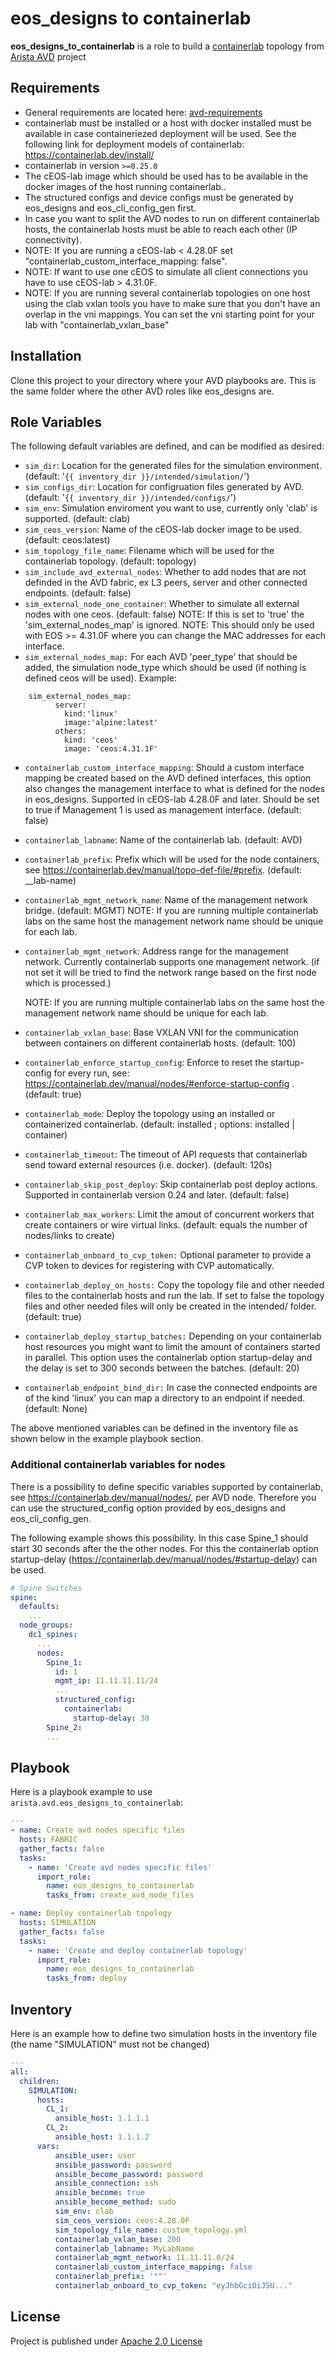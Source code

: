 # eos_designs to containerlab

**eos_designs_to_containerlab** is a role to build a [containerlab](https://containerlab.srlinux.dev/) topology from [Arista AVD](https://www.avd.sh) project

## Requirements

- General requirements are located here: [avd-requirements](../../README.md#Requirements)
- containerlab must be installed or a host with docker installed must be available in case containeriezed deployment will be used. See the following link for deployment models of containerlab: https://containerlab.dev/install/
- containerlab in version `>=0.25.0`
- The cEOS-lab image which should be used has to be available in the docker images of the host running containerlab..
- The structured configs and device configs must be generated by eos_designs and eos_cli_config_gen first.
- In case you want to split the AVD nodes to run on different containerlab hosts, the containerlab hosts must be able to reach each other (IP connectivity).
- NOTE: If you are running a cEOS-lab < 4.28.0F set "containerlab_custom_interface_mapping: false".
- NOTE: If want to use one cEOS to simulate all client connections you have to use cEOS-lab > 4.31.0F.
- NOTE: If you are running several containerlab topologies on one host using the clab vxlan tools you have to make sure that you don't have an overlap in the vni mappings. You can set the vni starting point for your lab with "containerlab_vxlan_base"

## Installation

Clone this project to your directory where your AVD playbooks are. This is the same folder where the other AVD roles like eos_designs are.

## Role Variables

The following default variables are defined, and can be modified as desired:

- `sim_dir`: Location for the generated files for the simulation environment. (default: '`{{ inventory_dir }}/intended/simulation/`')
- `sim_configs_dir`: Location for configruation files generated by AVD. (default: '`{{ inventory_dir }}/intended/configs/`')
- `sim_env`: Simulation enviroment you want to use, currently only 'clab' is supported. (default: clab)
- `sim_ceos_version`: Name of the cEOS-lab docker image to be used. (default: ceos:latest)
- `sim_topology_file_name`: Filename which will be used for the containerlab topology. (default: topology)
- `sim_include_avd_external_nodes`: Whether to add nodes that are not definded in the AVD fabric, ex L3 peers, server and other connected endpoints. (default: false)
- `sim_external_node_one_container`: Whether to simulate all external nodes with one ceos. (default: false)
  NOTE: If this is set to 'true' the 'sim_external_nodes_map' is ignored.
  NOTE: This should only be used with EOS >= 4.31.0F where you can change the MAC addresses for each interface.
- `sim_external_nodes_map:` For each AVD 'peer_type' that should be added, the simulation node_type which should be used (if nothing is defined ceos will be used). Example:

```
	sim_external_nodes_map:
       	  server:
            kind:'linux'
            image:'alpine:latest'
          others: 
            kind: 'ceos'
            image: 'ceos:4.31.1F'
```

- `containerlab_custom_interface_mapping`: Should a custom interface mapping be created based on the AVD defined interfaces, this option also changes the management interface to what is defined for the nodes in eos_designs. Supported in cEOS-lab 4.28.0F and later. Should be set to true if Management 1 is used as management interface. (default: false)
- `containerlab_labname`: Name of the containerlab lab. (default: AVD)
- `containerlab_prefix`: Prefix which will be used for the node containers, see https://containerlab.dev/manual/topo-def-file/#prefix. (default: __lab-name)
- `containerlab_mgmt_network_name`:  Name of the management network bridge. (default: MGMT)
  NOTE: If you are running multiple containerlab labs on the same host the management network name should be unique for each lab.
- `containerlab_mgmt_network`: Address range for the management network. Currently containerlab supports one management network. (if not set it will be tried to find the network range based on the first node which is processed.)

  NOTE: If you are running multiple containerlab labs on the same host the management network name should be unique for each lab.
- `containerlab_vxlan_base`: Base VXLAN VNI for the communication between containers on different containerlab hosts. (default: 100)
- `containerlab_enforce_startup_config`: Enforce to reset the startup-config for every run, see: https://containerlab.dev/manual/nodes/#enforce-startup-config . (default: true)
- `containerlab_mode`: Deploy the topology using an installed or containerized containerlab. (default: installed ; options: installed | container)
- `containerlab_timeout`: The timeout of API requests that containerlab send toward external resources (i.e. docker). (default: 120s)
- `containerlab_skip_post_deploy`: Skip containerlab post deploy actions. Supported in containerlab version 0.24 and later. (default: false)
- `containerlab_max_workers`: Limit the amout of concurrent workers that create containers or wire virtual links. (default: equals the number of nodes/links to create)
- `containerlab_onboard_to_cvp_token:` Optional parameter to provide a CVP token to devices for registering with CVP automatically.
- `containerlab_deploy_on_hosts:` Copy the topology file and other needed files to the containerlab hosts and run the lab. If set to false the topology files and other needed files will only be created in the intended/ folder. (default: true)
- `containerlab_deploy_startup_batches:` Depending on your containerlab host resources you might want to limit the amount of containers started in parallel. This option uses the containerlab option startup-delay and the delay is set to 300 seconds between the batches. (default: 20)
- `containerlab_endpoint_bind_dir:` In case the connected endpoints are of the kind 'linux' you can map a directory to an endpoint if needed. (default: None)

The above mentioned variables can be defined in the inventory file as shown below in the example playbook section.

### Additional containerlab variables for nodes

There is a possibility to define specific variables supported by containerlab, see https://containerlab.dev/manual/nodes/, per AVD node. Therefore you can use the structured_config option provided by eos_designs and eos_cli_config_gen.

The following example shows this possibility. In this case Spine_1 should start 30 seconds after the the other nodes. For this the containerlab option startup-delay (https://containerlab.dev/manual/nodes/#startup-delay) can be used.

```yaml
# Spine Switches
spine:
  defaults:
    ...
  node_groups:
    dc1_spines:
      ...
      nodes:
        Spine_1:
          id: 1
          mgmt_ip: 11.11.11.11/24
          ...
          structured_config:
            containerlab:
              startup-delay: 30
        Spine_2:
        ...
```

## Playbook

Here is a playbook example to use `arista.avd.eos_designs_to_containerlab`:

```yaml
---
- name: Create avd nodes specific files
  hosts: FABRIC
  gather_facts: false
  tasks:
    - name: 'Create avd nodes specific files'
      import_role:
        name: eos_designs_to_containerlab
        tasks_from: create_avd_node_files

- name: Deploy containerlab topology
  hosts: SIMULATION
  gather_facts: false
  tasks:
    - name: 'Create and deploy containerlab topology'
      import_role:
        name: eos_designs_to_containerlab
        tasks_from: deploy

```

## Inventory

Here is an example how to define two simulation hosts in the inventory file (the name "SIMULATION" must not be changed)

```yaml
---
all:
  children:
    SIMULATION:
      hosts:
        CL_1:
          ansible_host: 1.1.1.1
        CL_2:
          ansible_host: 1.1.1.2
      vars:
          ansible_user: user
          ansible_password: password
          ansible_become_password: password
          ansible_connection: ssh
          ansible_become: true
          ansible_become_method: sudo
          sim_env: clab
          sim_ceos_version: ceos:4.28.0F
          sim_topology_file_name: custom_topology.yml
          containerlab_vxlan_base: 200
          containerlab_labname: MyLabName
          containerlab_mgmt_network: 11.11.11.0/24
          containerlab_custom_interface_mapping: false                  # should be set to false if you are running a cEOS-lab < 4.28.0F
          containerlab_prefix: '""'
          containerlab_onboard_to_cvp_token: "eyJhbGciOiJSU..."         # you can provide a onboarding token from the CVP defined in the AVD eos_designs so that your virtual devices can directly onboard to this CVP
```

## License

Project is published under [Apache 2.0 License](../../LICENSE)
